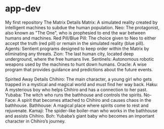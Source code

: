 # app-dev
My first repository
The Matrix Details
Matrix: A simulated reality created by intelligent machines to subdue the human population.
Neo: The protagonist, also known as "The One", who is prophesied to end the war between humans and machines.
Red Pill/Blue Pill: The choice given to Neo to either accept the truth (red pill) or remain in the simulated reality (blue pill).
Agents: Sentient programs designed to keep order within the Matrix by eliminating any threats.
Zion: The last human city, located deep underground, where the free humans live.
Sentinels: Autonomous robotic weapons used by the machines to hunt down humans.
Oracle: A wise program that provides guidance and predictions about the future events.

Spirited Away Details
Chihiro: The main character, a young girl who gets trapped in a mystical and magical world and must find her way back.
Haku: A mysterious boy who helps Chihiro and has a connection to her past.
Yubaba: The witch who runs the bathhouse and controls the spirits.
No-Face: A spirit that becomes attached to Chihiro and causes chaos in the bathhouse.
Bathhouse: A magical place where spirits come to rest and rejuvenate.
Kamaji: The spider-like boiler-man who works in the bathhouse and assists Chihiro.
Boh: Yubaba’s giant baby who becomes an important character in Chihiro’s journey.
